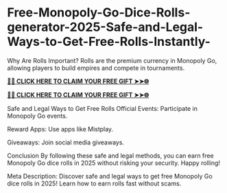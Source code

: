 # Free-Monopoly-Go-Dice-Rolls-generator-2025-Safe-and-Legal-Ways-to-Get-Free-Rolls-Instantly-
Why Are Rolls Important?
Rolls are the premium currency in Monopoly Go, allowing players to build empires and compete in tournaments.


**[🌟✨ CLICK HERE TO CLAIM YOUR FREE GIFT ➤➤🌐](https://progiftzone.com/monopoly/)**


**[🌟✨ CLICK HERE TO CLAIM YOUR FREE GIFT ➤➤🌐](https://progiftzone.com/monopoly/)**

Safe and Legal Ways to Get Free Rolls
Official Events: Participate in Monopoly Go events.

Reward Apps: Use apps like Mistplay.

Giveaways: Join social media giveaways.

Conclusion
By following these safe and legal methods, you can earn free Monopoly Go dice rolls in 2025 without risking your security. Happy rolling!

Meta Description:
Discover safe and legal ways to get free Monopoly Go dice rolls in 2025! Learn how to earn rolls fast without scams.
